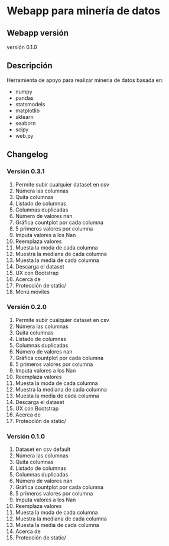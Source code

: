 # Webapp para minería de datos

## Webapp versión

versión 0.1.0

## Descripción

Herramienta de apoyo para realizar minería de datos basada en:

* numpy
* pandas
* statsmodels
* matplotlib
* sklearn
* seaborn
* scipy
* web.py

## Changelog 

### Versión 0.3.1

1. Permite subir cualquier dataset en csv
2. Númera las columnas
3. Quita columnas
4. Listado de columnas
5. Columnas duplicadas
6. Número de valores nan
7. Gráfica countplot por cada columna
8. 5 primeros valores por columna
9. Imputa valores a los Nan
10. Reemplaza valores
11. Muesta la moda de cada columna
12. Muestra la mediana de cada columna
13. Muesta la media de cada columna
14. Descarga el dataset
15. UX con Bootstrap
16. Acerca de
17. Protección de static/
18. Menú moviles

### Versión 0.2.0

1. Permite subir cualquier dataset en csv
2. Númera las columnas
3. Quita columnas
4. Listado de columnas
5. Columnas duplicadas
6. Número de valores nan
7. Gráfica countplot por cada columna
8. 5 primeros valores por columna
9. Imputa valores a los Nan
10. Reemplaza valores
11. Muesta la moda de cada columna
12. Muestra la mediana de cada columna
13. Muesta la media de cada columna
14. Descarga el dataset
15. UX con Bootstrap
16. Acerca de
17. Protección de static/

### Versión 0.1.0

1. Dataset en csv default
2. Númera las columnas
3. Quita columnas
4. Listado de columnas
5. Columnas duplicadas
6. Número de valores nan
7. Gráfica countplot por cada columna
8. 5 primeros valores por columna
9. Imputa valores a los Nan
10. Reemplaza valores
11. Muesta la moda de cada columna
12. Muestra la mediana de cada columna
13. Muesta la media de cada columna
16. Acerca de
17. Protección de static/